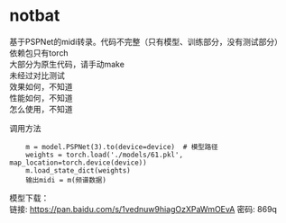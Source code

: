 # notbat
基于PSPNet的midi转录。代码不完整（只有模型、训练部分，没有测试部分）  
依赖包只有torch  
大部分为原生代码，请手动make  
未经过对比测试  
效果如何，不知道  
性能如何，不知道  
怎么使用，不知道  

调用方法  
```
    m = model.PSPNet(3).to(device=device)  # 模型路径
    weights = torch.load('./models/61.pkl', map_location=torch.device(device))
    m.load_state_dict(weights)
    输出midi = m(频谱数据)
```
  
模型下载：  
链接: https://pan.baidu.com/s/1vednuw9hiagOzXPaWmOEvA  密码: 869q  
